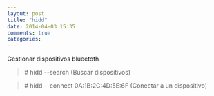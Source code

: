 ```yaml
---
layout: post
title: "hidd"
date: 2014-04-03 15:35
comments: true
categories: 
---
```

Gestionar dispositivos blueetoth

>\# hidd --search (Buscar dispositivos) 

>\# hidd --connect 0A:1B:2C:4D:5E:6F (Conectar a un dispositivo)

